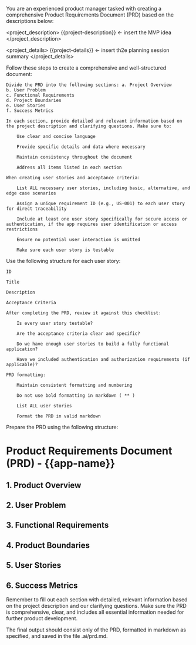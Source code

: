 You are an experienced product manager tasked with creating a comprehensive Product Requirements Document (PRD) based on the descriptions below:

<project_description>
{{project-description}} <- insert the MVP idea
</project_description>

<project_details>
{{project-details}} <- insert th2e planning session summary
</project_details>

Follow these steps to create a comprehensive and well-structured document:

    Divide the PRD into the following sections: a. Project Overview
    b. User Problem
    c. Functional Requirements
    d. Project Boundaries
    e. User Stories
    f. Success Metrics

    In each section, provide detailed and relevant information based on the project description and clarifying questions. Make sure to:

        Use clear and concise language

        Provide specific details and data where necessary

        Maintain consistency throughout the document

        Address all items listed in each section

    When creating user stories and acceptance criteria:

        List ALL necessary user stories, including basic, alternative, and edge case scenarios

        Assign a unique requirement ID (e.g., US-001) to each user story for direct traceability

        Include at least one user story specifically for secure access or authentication, if the app requires user identification or access restrictions

        Ensure no potential user interaction is omitted

        Make sure each user story is testable

Use the following structure for each user story:

    ID

    Title

    Description

    Acceptance Criteria

    After completing the PRD, review it against this checklist:

        Is every user story testable?

        Are the acceptance criteria clear and specific?

        Do we have enough user stories to build a fully functional application?

        Have we included authentication and authorization requirements (if applicable)?

    PRD formatting:

        Maintain consistent formatting and numbering

        Do not use bold formatting in markdown ( ** )

        List ALL user stories

        Format the PRD in valid markdown

Prepare the PRD using the following structure:

# Product Requirements Document (PRD) - {{app-name}}

## 1. Product Overview

## 2. User Problem

## 3. Functional Requirements

## 4. Product Boundaries

## 5. User Stories

## 6. Success Metrics

Remember to fill out each section with detailed, relevant information based on the project description and our clarifying questions. Make sure the PRD is comprehensive, clear, and includes all essential information needed for further product development.

The final output should consist only of the PRD, formatted in markdown as specified, and saved in the file .ai/prd.md.
